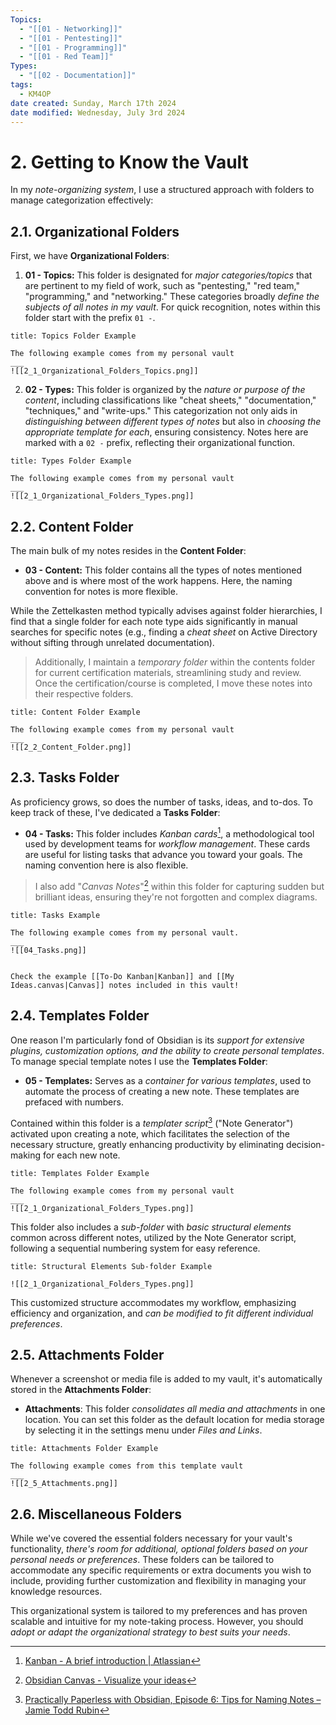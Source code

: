 ```yaml
---
Topics:
  - "[[01 - Networking]]"
  - "[[01 - Pentesting]]"
  - "[[01 - Programming]]"
  - "[[01 - Red Team]]"
Types:
  - "[[02 - Documentation]]"
tags:
  - KM4OP
date created: Sunday, March 17th 2024
date modified: Wednesday, July 3rd 2024
---
```


# 2. Getting to Know the Vault

In my *note-organizing system*, I use a structured approach with folders to manage categorization effectively:

## 2.1. Organizational Folders

First, we have **Organizational Folders**:

1. **01 - Topics:** This folder is designated for *major categories/topics* that are pertinent to my field of work, such as "pentesting," "red team," "programming," and "networking." These categories broadly *define the subjects of all notes in my vault*. For quick recognition, notes within this folder start with the prefix `01 -`.

```ad-example
title: Topics Folder Example

The following example comes from my personal vault
___
![[2_1_Organizational_Folders_Topics.png]]
```

2. **02 - Types:** This folder is organized by the *nature or purpose of the content*, including classifications like "cheat sheets," "documentation," "techniques," and "write-ups." This categorization not only aids in *distinguishing between different types of notes* but also in *choosing the appropriate template for each*, ensuring consistency. Notes here are marked with a `02 -` prefix, reflecting their organizational function.

```ad-example
title: Types Folder Example

The following example comes from my personal vault
___
![[2_1_Organizational_Folders_Types.png]]
```

## 2.2. Content Folder

The main bulk of my notes resides in the **Content Folder**:

- **03 - Content:** This folder contains all the types of notes mentioned above and is where most of the work happens. Here, the naming convention for notes is more flexible.

While the Zettelkasten method typically advises against folder hierarchies, I find that a single folder for each note type aids significantly in manual searches for specific notes (e.g., finding a *cheat sheet* on Active Directory without sifting through unrelated documentation).

> Additionally, I maintain a *temporary folder* within the contents folder for current certification materials, streamlining study and review. Once the certification/course is completed, I move these notes into their respective folders.

```ad-example
title: Content Folder Example

The following example comes from my personal vault
___
![[2_2_Content_Folder.png]]
```

## 2.3. Tasks Folder

As proficiency grows, so does the number of tasks, ideas, and to-dos. To keep track of these, I've dedicated a **Tasks Folder**:

- **04 - Tasks:** This folder includes *Kanban cards*[^1], a methodological tool used by development teams for *workflow management*. These cards are useful for listing tasks that advance you toward your goals. The naming convention here is also flexible.

> I also add "*Canvas Notes*"[^2] within this folder for capturing sudden but brilliant ideas, ensuring they're not forgotten and complex diagrams.

```ad-example
title: Tasks Example

The following example comes from my personal vault.
___
![[04_Tasks.png]]
```

```ad-seealso

Check the example [[To-Do Kanban|Kanban]] and [[My Ideas.canvas|Canvas]] notes included in this vault!
```

## 2.4. Templates Folder

One reason I'm particularly fond of Obsidian is its *support for extensive plugins, customization options, and the ability to create personal templates*. To manage special template notes I use the **Templates Folder**:

- **05 - Templates:** Serves as a *container for various templates*, used to automate the process of creating a new note. These templates are prefaced with numbers.

Contained within this folder is a *templater script*[^3] ("Note Generator") activated upon creating a note, which facilitates the selection of the necessary structure, greatly enhancing productivity by eliminating decision-making for each new note.

```ad-example
title: Templates Folder Example

The following example comes from my personal vault
___
![[2_1_Organizational_Folders_Types.png]]
```

This folder also includes a *sub-folder* with *basic structural elements* common across different notes, utilized by the Note Generator script, following a sequential numbering system for easy reference.

```ad-example
title: Structural Elements Sub-folder Example

![[2_1_Organizational_Folders_Types.png]]
```

This customized structure accommodates my workflow, emphasizing efficiency and organization, and *can be modified to fit different individual preferences*.

## 2.5. Attachments Folder

Whenever a screenshot or media file is added to my vault, it's automatically stored in the **Attachments Folder**:

- **Attachments**: This folder *consolidates all media and attachments* in one location. You can set this folder as the default location for media storage by selecting it in the settings menu under *Files and Links*.

```ad-example
title: Attachments Folder Example

The following example comes from this template vault
___
![[2_5_Attachments.png]]
```

## 2.6. Miscellaneous Folders

While we've covered the essential folders necessary for your vault's functionality, *there's room for additional, optional folders based on your personal needs or preferences*. These folders can be tailored to accommodate any specific requirements or extra documents you wish to include, providing further customization and flexibility in managing your knowledge resources.

This organizational system is tailored to my preferences and has proven scalable and intuitive for my note-taking process. However, you should *adopt or adapt the organizational strategy to best suits your needs*.

[^1]: [Kanban - A brief introduction | Atlassian](https://www.atlassian.com/agile/kanban)
[^2]: [Obsidian Canvas - Visualize your ideas](https://obsidian.md/canvas)
[^3]: [Practically Paperless with Obsidian, Episode 6: Tips for Naming Notes – Jamie Todd Rubin](https://jamierubin.net/2021/11/09/practically-paperless-with-obsidian-episode-6-tips-for-naming-notes/)